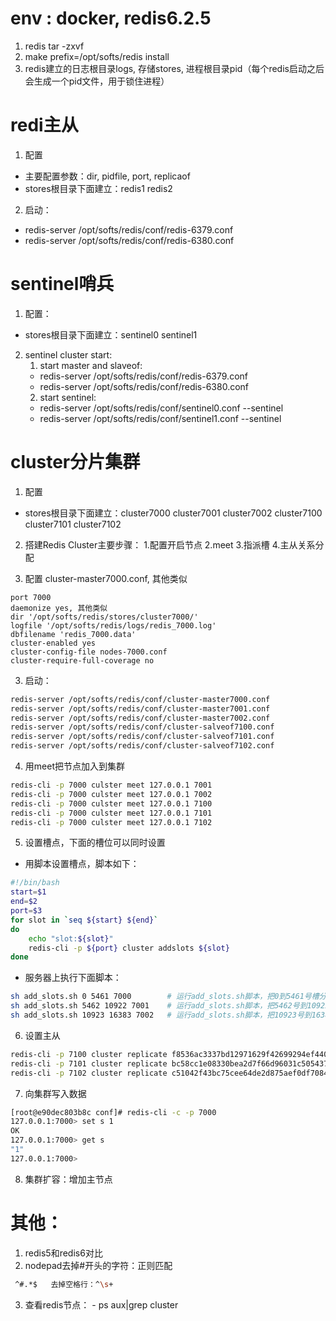 # env : docker, redis6.2.5

1. redis tar -zxvf
2. make prefix=/opt/softs/redis install
3. redis建立的日志根目录logs, 存储stores, 进程根目录pid（每个redis启动之后会生成一个pid文件，用于锁住进程）

# redi主从

1. 配置
- 主要配置参数：dir, pidfile, port, replicaof
-	stores根目录下面建立：redis1 redis2



2. 启动：
- redis-server /opt/softs/redis/conf/redis-6379.conf
- redis-server /opt/softs/redis/conf/redis-6380.conf


# sentinel哨兵

1. 配置：
- stores根目录下面建立：sentinel0 sentinel1

2. sentinel cluster start:
	1. start master and slaveof:
	- redis-server /opt/softs/redis/conf/redis-6379.conf
	- redis-server /opt/softs/redis/conf/redis-6380.conf
	2. start sentinel:
	- redis-server /opt/softs/redis/conf/sentinel0.conf --sentinel
	- redis-server /opt/softs/redis/conf/sentinel1.conf --sentinel

# cluster分片集群
1. 配置
- stores根目录下面建立：cluster7000 cluster7001  cluster7002  cluster7100 cluster7101 cluster7102

2. 搭建Redis Cluster主要步骤：
	1.配置开启节点
	2.meet
	3.指派槽
	4.主从关系分配

3. 配置 cluster-master7000.conf, 其他类似
~~~
port 7000
daemonize yes, 其他类似
dir '/opt/softs/redis/stores/cluster7000/'
logfile '/opt/softs/redis/logs/redis_7000.log'
dbfilename 'redis_7000.data'
cluster-enabled yes
cluster-config-file nodes-7000.conf
cluster-require-full-coverage no
~~~
3. 启动：
```sh
redis-server /opt/softs/redis/conf/cluster-master7000.conf
redis-server /opt/softs/redis/conf/cluster-master7001.conf
redis-server /opt/softs/redis/conf/cluster-master7002.conf
redis-server /opt/softs/redis/conf/cluster-salveof7100.conf
redis-server /opt/softs/redis/conf/cluster-salveof7101.conf
redis-server /opt/softs/redis/conf/cluster-salveof7102.conf
```
4. 用meet把节点加入到集群
```sh
redis-cli -p 7000 culster meet 127.0.0.1 7001
redis-cli -p 7000 culster meet 127.0.0.1 7002
redis-cli -p 7000 culster meet 127.0.0.1 7100
redis-cli -p 7000 culster meet 127.0.0.1 7101
redis-cli -p 7000 culster meet 127.0.0.1 7102
```
5. 设置槽点，下面的槽位可以同时设置
- 用脚本设置槽点，脚本如下：
```sh
#!/bin/bash
start=$1
end=$2
port=$3
for slot in `seq ${start} ${end}`
do
	echo "slot:${slot}"
	redis-cli -p ${port} cluster addslots ${slot}
done
```
- 服务器上执行下面脚本：
```sh
sh add_slots.sh 0 5461 7000        # 运行add_slots.sh脚本，把0到5461号槽分配给127.0.0.1:7000的redis server节点
sh add_slots.sh 5462 10922 7001    # 运行add_slots.sh脚本，把5462号到10922号槽分配给127.0.0.1:7001端口运行的redis server
sh add_slots.sh 10923 16383 7002   # 运行add_slots.sh脚本，把10923号到16383号槽分配给127.0.0.1:7002端口运行的redis server			
```
6. 设置主从
```sh
redis-cli -p 7100 cluster replicate f8536ac3337bd12971629f42699294ef44043845 # 7100作为7000的从节点
redis-cli -p 7101 cluster replicate bc58cc1e08330bea2d7f66d96031c505437aa3d2 # 7101作为7001的从节点
redis-cli -p 7102 cluster replicate c51042f43bc75cee64de2d875aef0df708414c1a # 7102作为7002的从节点
```
7. 向集群写入数据

```sh
[root@e90dec803b8c conf]# redis-cli -c -p 7000
127.0.0.1:7000> set s 1
OK
127.0.0.1:7000> get s
"1"
127.0.0.1:7000>
```
8. 集群扩容：增加主节点



# 其他：
1. redis5和redis6对比
2. nodepad去掉#开头的字符：正则匹配
```sh
 ^#.*$   去掉空格行：^\s+
```

3. 查看redis节点： - ps aux|grep cluster
